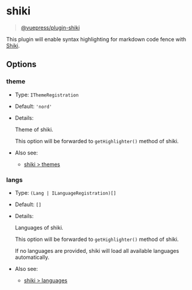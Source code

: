 # shiki

> [@vuepress/plugin-shiki](https://www.npmjs.com/package/@vuepress/plugin-shiki)

This plugin will enable syntax highlighting for markdown code fence with [Shiki](https://shiki.matsu.io/).

## Options

### theme

- Type: `IThemeRegistration`

- Default: `'nord'`

- Details:

  Theme of shiki.

  This option will be forwarded to `getHighlighter()` method of shiki. 

- Also see:
  - [shiki > themes](https://github.com/shikijs/shiki/blob/master/docs/themes.md)

### langs

- Type: `(Lang | ILanguageRegistration)[]`

- Default: `[]`

- Details:

  Languages of shiki.

  This option will be forwarded to `getHighlighter()` method of shiki. 

  If no languages are provided, shiki will load all available languages automatically.

- Also see:
  - [shiki > languages](https://github.com/shikijs/shiki/blob/master/docs/languages.md)
